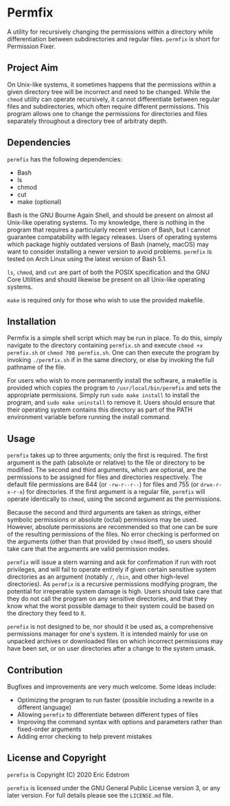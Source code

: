# Permfix
A utility for recursively changing the permissions within a directory while differentiation between subdirectories and regular files. `permfix` is short for Permission Fixer.

## Project Aim
On Unix-like systems, it sometimes happens that the permissions within a given directory tree will be incorrect and need to be changed.  While the `chmod` utility can operate recursively, it cannot differentiate between regular files and subdirectories, which often require different permissions.  This program allows one to change the permissions for directories and files separately throughout a directory tree of arbitraty depth.

## Dependencies
`permfix` has the following dependencies:

* Bash
* ls
* chmod
* cut
* make (optional)

Bash is the GNU Bourne Again Shell, and should be present on almost all Unix-like operating systems.  To my knowledge, there is nothing in the program that requires a particularly recent version of Bash, but I cannot guarantee compatability with legacy releases.  Users of operating systems which package highly outdated versions of Bash (namely, macOS) may want to consider installing a newer version to avoid problems.  `permfix` is tested on Arch Linux using the latest version of Bash 5.1. 

`ls`, `chmod`, and `cut` are part of both the POSIX specification and the GNU Core Utilities and should likewise be present on all Unix-like operating systems.  

`make` is required only for those who wish to use the provided makefile.

## Installation
Permfix is a simple shell script which may be run in place.  To do this, simply navigate to the directory containing `permfix.sh` and execute `chmod +x permfix.sh` or `chmod 700 permfix.sh`.  One can then execute the program by invoking `./permfix.sh` if in the same directory, or else by invoking the full pathname of the file.  

For users who wish to more permanently install the software, a makefile is provided which copies the program to `/usr/local/bin/permfix` and sets the appropriate permissions.  Simply run `sudo make install` to install the program, and `sudo make uninstall` to remove it.  Users should ensure that their operating system contains this directory as part of the PATH environment variable before running the install command.

## Usage
`permfix` takes up to three arguments; only the first is required.  The first argument is the path (absolute or relative) to the file or directory to be modified.  The second and third arguments, which are optional, are the permissions to be assigned for files and directories respectively.  The default file permissions are 644 (or `-rw-r--r--`) for files and 755 (or `drwx-r-x-r-x`) for directories.  If the first argument is a regular file, `permfix` will operate identically to `chmod`, using the second argument as the permissions.

Because the second and third arguments are taken as strings, either symbolic permissions or absolute (octal) permissions may be used. However, absolute permissions are recommended so that one can be sure of the resulting permissions of the files.  No error checking is performed on the arguments (other than that provided by `chmod` itself), so users should take care that the arguments are valid permission modes.

`permfix` will issue a stern warning and ask for confirmation if run with root privileges, and will fail to operate entirely if given certain sensitive system directories as an argument (notably `/`, `/bin`, and other high-level directories).  As `permfix` is a recursive permissions modifying program, the potential for irreperable system damage is high. Users should take care that they do not call the program on any sensitive directories, and that they know what the worst possible damage to their system could be based on the directory they feed to it.  

`permfix` is not designed to be, nor should it be used as, a comprehensive permissions manager for one's system.  It is intended mainly for use on unpacked archives or downloaded files on which incorrect permissions may have been set, or on user directories after a change to the system umask.

## Contribution
Bugfixes and improvements are very much welcome.  Some ideas include:

* Optimizing the program to run faster (possible including a rewrite in a different language)
* Allowing `permfix` to differentiate between different types of files
* Improving the command syntax with options and parameters rather than fixed-order arguments
* Adding error checking to help prevent mistakes

## License and Copyright
`permfix` is Copyright (C) 2020 Eric Edstrom

`permfix` is licensed under the GNU General Public License version 3, or any later version.  For full details please see the `LICENSE.md` file.
